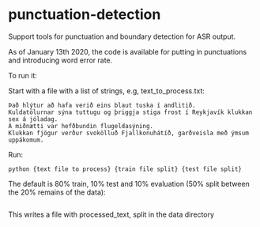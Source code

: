 # punctuation-detection

Support tools for punctuation and boundary detection for ASR output.

As of January 13th 2020, the code is available for putting in punctuations and introducing word error rate.

To run it:

Start with a file with a list of strings, e.g, text_to_process.txt:

```Verð á olíu á Asíumörkuðum lækkaði í nótt eftir tilkynningu Sádi Araba.
Það hlýtur að hafa verið eins blaut tuska í andlitið.
Kuldatölurnar sýna tuttugu og þriggja stiga frost í Reykjavík klukkan sex á jóladag.
Á miðnætti var hefðbundin flugeldasýning.
Klukkan fjögur verður svokölluð Fjallkonuhátíð, garðveisla með ýmsum uppákomum.
```
Run:
``` mkdir datadir
python {text file to process} {train file split} {test file split}
```

The default is 80% train, 10% test and 10% evaluation (50% split between the 20% remains of the data):
```python test_to_process.txt 0.2 0.5
```

This writes a file with processed_text, split in the data directory



